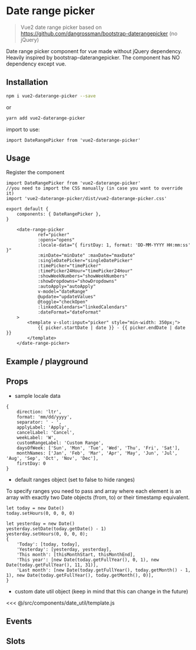 # Date range picker

> Vue2 date range picker based on https://github.com/dangrossman/bootstrap-daterangepicker (no jQuery)

Date range picker component for vue made without jQuery dependency. Heavily inspired by bootstrap-daterangepicker.
The component has NO dependency except vue.


## Installation

```sh
npm i vue2-daterange-picker --save
```

or

```sh
yarn add vue2-daterange-picker
```

import to use:

```JS
import DateRangePicker from 'vue2-daterange-picker'
```

## Usage

Register the component
```JS
import DateRangePicker from 'vue2-daterange-picker'
//you need to import the CSS manually (in case you want to override it)
import 'vue2-daterange-picker/dist/vue2-daterange-picker.css'

export default {
    components: { DateRangePicker },
}
```

```vue
    <date-range-picker
            ref="picker"
            :opens="opens"
            :locale-data="{ firstDay: 1, format: 'DD-MM-YYYY HH:mm:ss' }"
            :minDate="minDate" :maxDate="maxDate"
            :singleDatePicker="singleDatePicker"
            :timePicker="timePicker"
            :timePicker24Hour="timePicker24Hour"
            :showWeekNumbers="showWeekNumbers"
            :showDropdowns="showDropdowns"
            :autoApply="autoApply"
            v-model="dateRange"
            @update="updateValues"
            @toggle="checkOpen"
            :linkedCalendars="linkedCalendars"
            :dateFormat="dateFormat"
    >
        <template v-slot:input="picker" style="min-width: 350px;">
            {{ picker.startDate | date }} - {{ picker.endDate | date }}
        </template>
    </date-range-picker>
```

## Example / playground

<demo />

## Props

<component-props component="DateRangePicker"/>

* sample locale data
```JS
{
    direction: 'ltr',
    format: 'mm/dd/yyyy',
    separator: ' - ',
    applyLabel: 'Apply',
    cancelLabel: 'Cancel',
    weekLabel: 'W',
    customRangeLabel: 'Custom Range',
    daysOfWeek: ['Sun', 'Mon', 'Tue', 'Wed', 'Thu', 'Fri', 'Sat'],
    monthNames: ['Jan', 'Feb', 'Mar', 'Apr', 'May', 'Jun', 'Jul', 'Aug', 'Sep', 'Oct', 'Nov', 'Dec'],
    firstDay: 0
}
```
* default ranges object (set to false to hide ranges)

To specify ranges you need to pass and array where each element is an array with exactly two Date objects (from, to) or their timestamp equivalent.
```JS
let today = new Date()
today.setHours(0, 0, 0, 0)

let yesterday = new Date()
yesterday.setDate(today.getDate() - 1)
yesterday.setHours(0, 0, 0, 0);
{
    'Today': [today, today],
    'Yesterday': [yesterday, yesterday],
    'This month': [thisMonthStart, thisMonthEnd],
    'This year': [new Date(today.getFullYear(), 0, 1), new Date(today.getFullYear(), 11, 31)],
    'Last month': [new Date(today.getFullYear(), today.getMonth() - 1, 1), new Date(today.getFullYear(), today.getMonth(), 0)],
}
```
* custom date util object (keep in mind that this can change in the future)

<<< @/src/components/date_util/template.js

## Events

<component-events component="DateRangePicker"/>

## Slots

<component-slots component="DateRangePicker"/>
